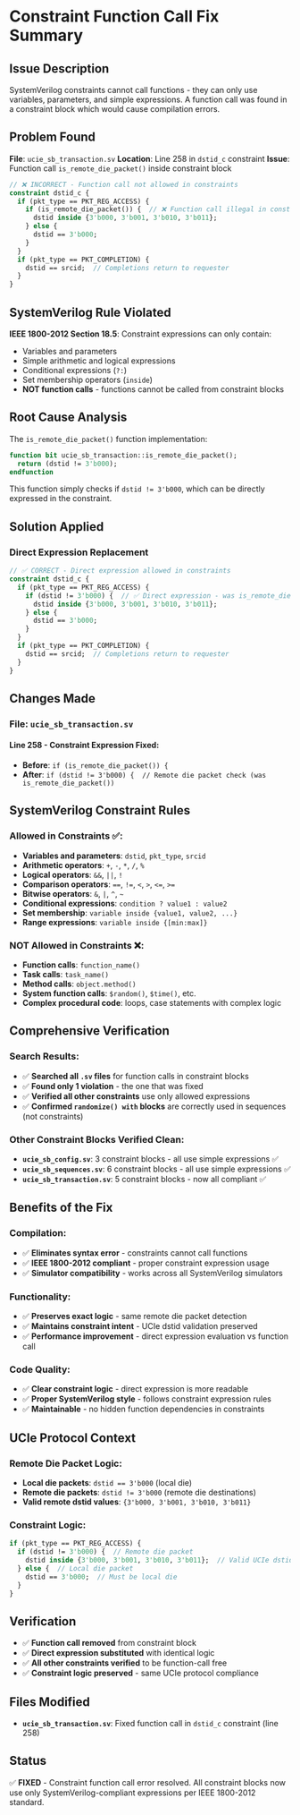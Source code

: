 # Constraint Function Call Fix Summary

## Issue Description
SystemVerilog constraints cannot call functions - they can only use variables, parameters, and simple expressions. A function call was found in a constraint block which would cause compilation errors.

## Problem Found
**File**: `ucie_sb_transaction.sv`
**Location**: Line 258 in `dstid_c` constraint
**Issue**: Function call `is_remote_die_packet()` inside constraint block

```systemverilog
// ❌ INCORRECT - Function call not allowed in constraints
constraint dstid_c {
  if (pkt_type == PKT_REG_ACCESS) {
    if (is_remote_die_packet()) {  // ❌ Function call illegal in constraints
      dstid inside {3'b000, 3'b001, 3'b010, 3'b011};
    } else {
      dstid == 3'b000;
    }
  }
  if (pkt_type == PKT_COMPLETION) {
    dstid == srcid;  // Completions return to requester
  }
}
```

## SystemVerilog Rule Violated
**IEEE 1800-2012 Section 18.5**: Constraint expressions can only contain:
- Variables and parameters
- Simple arithmetic and logical expressions
- Conditional expressions (`?:`)
- Set membership operators (`inside`)
- **NOT function calls** - functions cannot be called from constraint blocks

## Root Cause Analysis
The `is_remote_die_packet()` function implementation:
```systemverilog
function bit ucie_sb_transaction::is_remote_die_packet();
  return (dstid != 3'b000);
endfunction
```

This function simply checks if `dstid != 3'b000`, which can be directly expressed in the constraint.

## Solution Applied

### Direct Expression Replacement
```systemverilog
// ✅ CORRECT - Direct expression allowed in constraints
constraint dstid_c {
  if (pkt_type == PKT_REG_ACCESS) {
    if (dstid != 3'b000) {  // ✅ Direct expression - was is_remote_die_packet()
      dstid inside {3'b000, 3'b001, 3'b010, 3'b011};
    } else {
      dstid == 3'b000;
    }
  }
  if (pkt_type == PKT_COMPLETION) {
    dstid == srcid;  // Completions return to requester
  }
}
```

## Changes Made

### File: `ucie_sb_transaction.sv`

#### Line 258 - Constraint Expression Fixed:
- **Before**: `if (is_remote_die_packet()) {`
- **After**: `if (dstid != 3'b000) {  // Remote die packet check (was is_remote_die_packet())`

## SystemVerilog Constraint Rules

### Allowed in Constraints ✅:
- **Variables and parameters**: `dstid`, `pkt_type`, `srcid`
- **Arithmetic operators**: `+`, `-`, `*`, `/`, `%`
- **Logical operators**: `&&`, `||`, `!`
- **Comparison operators**: `==`, `!=`, `<`, `>`, `<=`, `>=`
- **Bitwise operators**: `&`, `|`, `^`, `~`
- **Conditional expressions**: `condition ? value1 : value2`
- **Set membership**: `variable inside {value1, value2, ...}`
- **Range expressions**: `variable inside {[min:max]}`

### NOT Allowed in Constraints ❌:
- **Function calls**: `function_name()`
- **Task calls**: `task_name()`
- **Method calls**: `object.method()`
- **System function calls**: `$random()`, `$time()`, etc.
- **Complex procedural code**: loops, case statements with complex logic

## Comprehensive Verification

### Search Results:
- ✅ **Searched all `.sv` files** for function calls in constraint blocks
- ✅ **Found only 1 violation** - the one that was fixed
- ✅ **Verified all other constraints** use only allowed expressions
- ✅ **Confirmed `randomize() with` blocks** are correctly used in sequences (not constraints)

### Other Constraint Blocks Verified Clean:
- **`ucie_sb_config.sv`**: 3 constraint blocks - all use simple expressions ✅
- **`ucie_sb_sequences.sv`**: 6 constraint blocks - all use simple expressions ✅
- **`ucie_sb_transaction.sv`**: 5 constraint blocks - now all compliant ✅

## Benefits of the Fix

### Compilation:
- ✅ **Eliminates syntax error** - constraints cannot call functions
- ✅ **IEEE 1800-2012 compliant** - proper constraint expression usage
- ✅ **Simulator compatibility** - works across all SystemVerilog simulators

### Functionality:
- ✅ **Preserves exact logic** - same remote die packet detection
- ✅ **Maintains constraint intent** - UCIe dstid validation preserved
- ✅ **Performance improvement** - direct expression evaluation vs function call

### Code Quality:
- ✅ **Clear constraint logic** - direct expression is more readable
- ✅ **Proper SystemVerilog style** - follows constraint expression rules
- ✅ **Maintainable** - no hidden function dependencies in constraints

## UCIe Protocol Context

### Remote Die Packet Logic:
- **Local die packets**: `dstid == 3'b000` (local die)
- **Remote die packets**: `dstid != 3'b000` (remote die destinations)
- **Valid remote dstid values**: `{3'b000, 3'b001, 3'b010, 3'b011}`

### Constraint Logic:
```systemverilog
if (pkt_type == PKT_REG_ACCESS) {
  if (dstid != 3'b000) {  // Remote die packet
    dstid inside {3'b000, 3'b001, 3'b010, 3'b011};  // Valid UCIe dstid range
  } else {  // Local die packet
    dstid == 3'b000;  // Must be local die
  }
}
```

## Verification
- ✅ **Function call removed** from constraint block
- ✅ **Direct expression substituted** with identical logic
- ✅ **All other constraints verified** to be function-call free
- ✅ **Constraint logic preserved** - same UCIe protocol compliance

## Files Modified
- **`ucie_sb_transaction.sv`**: Fixed function call in `dstid_c` constraint (line 258)

## Status
✅ **FIXED** - Constraint function call error resolved. All constraint blocks now use only SystemVerilog-compliant expressions per IEEE 1800-2012 standard.